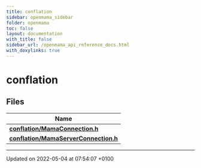 ```yaml
---
title: conflation
sidebar: openmama_sidebar
folder: openmama
toc: false
layout: documentation
with_title: false
sidebar_url: /openmama_api_reference_docs.html
with_doxylinks: true
---
```


# conflation



## Files

| Name           |
| -------------- |
| **[conflation/MamaConnection.h](MamaConnection_8h.html#file-mamaconnection.h)**  |
| **[conflation/MamaServerConnection.h](MamaServerConnection_8h.html#file-mamaserverconnection.h)**  |






-------------------------------

Updated on 2022-05-04 at 07:54:07 +0100
